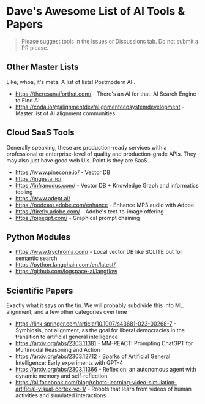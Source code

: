# Dave's Awesome List of AI Tools & Papers

> Please suggest tools in the Issues or Discussions tab. Do not submit a PR please. 

## Other Master Lists

Like, whoa, it's meta. A list of lists! Postmodern AF.

- https://theresanaiforthat.com/ - There's an AI for that: AI Search Engine to Find AI
- https://coda.io/@alignmentdev/alignmentecosystemdevelopment - Master list of AI alignment communities

## Cloud SaaS Tools

Generally speaking, these are production-ready services with a professional or enterprise-level of quality and production-grade APIs. They may also just have good web UIs. Point is they are SaaS.

- https://www.pinecone.io/ - Vector DB
- https://ingestai.io/ 
- https://infranodus.com/ - Vector DB + Knowledge Graph and informatics tooling
- https://www.adept.ai/
- https://podcast.adobe.com/enhance - Enhance MP3 audio with Adobe
- https://firefly.adobe.com/ - Adobe's text-to-image offering
- https://pipegpt.com/ - Graphical prompt chaining

## Python Modules

- https://www.trychroma.com/ - Local vector DB like SQLITE but for semantic search
- https://python.langchain.com/en/latest/
- https://github.com/logspace-ai/langflow

## Scientific Papers

Exactly what it says on the tin. We will probably subdivide this into ML, alignment, and a few other categories over time

- https://link.springer.com/article/10.1007/s43681-023-00268-7 - Symbiosis, not alignment, as the goal for liberal democracies in the transition to artificial general intelligence
- https://arxiv.org/abs/2303.11381 - MM-REACT: Prompting ChatGPT for Multimodal Reasoning and Action
- https://arxiv.org/abs/2303.12712 - Sparks of Artificial General Intelligence: Early experiments with GPT-4
- https://arxiv.org/abs/2303.11366 - Reflexion: an autonomous agent with dynamic memory and self-reflection
- https://ai.facebook.com/blog/robots-learning-video-simulation-artificial-visual-cortex-vc-1/ - Robots that learn from videos of human activities and simulated interactions


